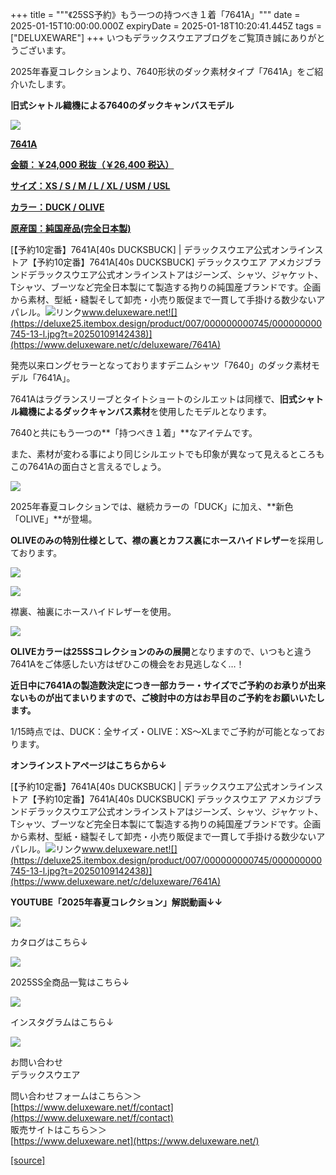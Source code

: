 +++
title = """《25SS予約》もう一つの持つべき１着「7641A」"""
date = 2025-01-15T10:00:00.000Z
expiryDate = 2025-01-18T10:20:41.445Z
tags = ["DELUXEWARE"]
+++
いつもデラックスウエアブログをご覧頂き誠にありがとうございます。

2025年春夏コレクションより、7640形状のダック素材タイプ「7641A」をご紹介いたします。

**旧式シャトル織機による7640のダックキャンバスモデル**

[![](https://stat.ameba.jp/user_images/20250115/16/deluxeware/04/ab/j/o0800080015533458512.jpg)](https://www.deluxeware.net/c/deluxeware/7641A)

**[7641A](https://www.deluxeware.net/c/deluxeware/7641A)**

**[金額：￥24,000 税抜（￥26,400 税込）](https://www.deluxeware.net/c/deluxeware/7641A)**

**[サイズ：XS / S / M / L / XL / USM / USL](https://www.deluxeware.net/c/deluxeware/7641A)**

**[カラー：DUCK / OLIVE](https://www.deluxeware.net/c/deluxeware/7641A)**

**[原産国：純国産品(完全日本製)](https://www.deluxeware.net/c/deluxeware/7641A)**

[【予約10定番】7641A\[40s DUCKSBUCK\] | デラックスウエア公式オンラインストア【予約10定番】7641A\[40s DUCKSBUCK\] デラックスウエア アメカジブランドデラックスウエア公式オンラインストアはジーンズ、シャツ、ジャケット、Tシャツ、ブーツなど完全日本製にて製造する拘りの純国産ブランドです。企画から素材、型紙・縫製そして卸売・小売り販促まで一貫して手掛ける数少ないアパレル。![リンク](https://c.stat100.ameba.jp/ameblo/symbols/v3.20.0/svg/gray/editor_link.svg)www.deluxeware.net![](https://deluxe25.itembox.design/product/007/000000000745/000000000745-13-l.jpg?t=20250109142438)](https://www.deluxeware.net/c/deluxeware/7641A)

発売以来ロングセラーとなっておりますデニムシャツ「7640」のダック素材モデル「7641A」。

7641Aはラグランスリーブとタイトショートのシルエットは同様で、**旧式シャトル織機によるダックキャンバス素材**を使用したモデルとなります。

7640と共にもう一つの**「持つべき１着」**なアイテムです。

また、素材が変わる事により同じシルエットでも印象が異なって見えるところもこの7641Aの面白さと言えるでしょう。

[![](https://stat.ameba.jp/user_images/20250115/16/deluxeware/0a/bf/j/o0800080015533458591.jpg)](https://stat.ameba.jp/user_images/20250115/16/deluxeware/0a/bf/j/o0800080015533458591.jpg)

2025年春夏コレクションでは、継続カラーの「DUCK」に加え、**新色「OLIVE」**が登場。

**OLIVEのみの特別仕様として、襟の裏とカフス裏にホースハイドレザー**を採用しております。

[![](https://stat.ameba.jp/user_images/20250115/16/deluxeware/07/b1/j/o0758076815533458514.jpg)](https://stat.ameba.jp/user_images/20250115/16/deluxeware/07/b1/j/o0758076815533458514.jpg)

[![](https://stat.ameba.jp/user_images/20250115/16/deluxeware/89/b1/j/o0800080015533458521.jpg)](https://stat.ameba.jp/user_images/20250115/16/deluxeware/89/b1/j/o0800080015533458521.jpg)

襟裏、袖裏にホースハイドレザーを使用。

[![](https://stat.ameba.jp/user_images/20250115/16/deluxeware/65/52/j/o0800080015533459169.jpg)](https://stat.ameba.jp/user_images/20250115/16/deluxeware/65/52/j/o0800080015533459169.jpg)

**OLIVEカラーは25SSコレクションのみの展開**となりますので、いつもと違う7641Aをご体感したい方はぜひこの機会をお見逃しなく…！

**近日中に7641Aの製造数決定につき一部カラー・サイズでご予約のお承りが出来ないものが出てまいりますので、ご検討中の方はお早目のご予約をお願いいたします。**

1/15時点では、DUCK：全サイズ・OLIVE：XS～XLまでご予約が可能となっております。

**オンラインストアページはこちらから↓**

[【予約10定番】7641A\[40s DUCKSBUCK\] | デラックスウエア公式オンラインストア【予約10定番】7641A\[40s DUCKSBUCK\] デラックスウエア アメカジブランドデラックスウエア公式オンラインストアはジーンズ、シャツ、ジャケット、Tシャツ、ブーツなど完全日本製にて製造する拘りの純国産ブランドです。企画から素材、型紙・縫製そして卸売・小売り販促まで一貫して手掛ける数少ないアパレル。![リンク](https://c.stat100.ameba.jp/ameblo/symbols/v3.20.0/svg/gray/editor_link.svg)www.deluxeware.net![](https://deluxe25.itembox.design/product/007/000000000745/000000000745-13-l.jpg?t=20250109142438)](https://www.deluxeware.net/c/deluxeware/7641A)

**YOUTUBE「2025年春夏コレクション」解説動画↓↓**

**[![](https://stat.ameba.jp/user_images/20250108/16/deluxeware/ac/cf/j/o1200050015530951038.jpg?caw=800)](https://www.youtube.com/playlist?list=PLmcuUjZ67rhnclr762_W-zDg7FyyrNvqF)**

カタログはこちら↓

[![](https://stat.ameba.jp/user_images/20250108/16/deluxeware/cb/46/j/o1200050015530950986.jpg?caw=800)](https://www.deluxeware.net/c/deluxeware/catalog)

2025SS全商品一覧はこちら↓

[![](https://stat.ameba.jp/user_images/20250114/17/deluxeware/cf/2d/j/o1200050015533133265.jpg?caw=800)](https://www.deluxeware.net/c/2025SSreserve)

インスタグラムはこちら↓

[![](https://stat.ameba.jp/user_images/20240315/15/deluxeware/04/7f/j/o0800026015413271803.jpg?caw=800)](https://www.instagram.com/deluxeware/?hl=ja)

お問い合わせ  
デラックスウエア

問い合わせフォームはこちら＞＞  
[https://www.deluxeware.net/f/contact](https://www.deluxeware.net/f/contact)  
販売サイトはこちら＞＞  
[https://www.deluxeware.net](https://www.deluxeware.net/)

[[source]](https://ameblo.jp/deluxeware/entry-12882564449.html)

